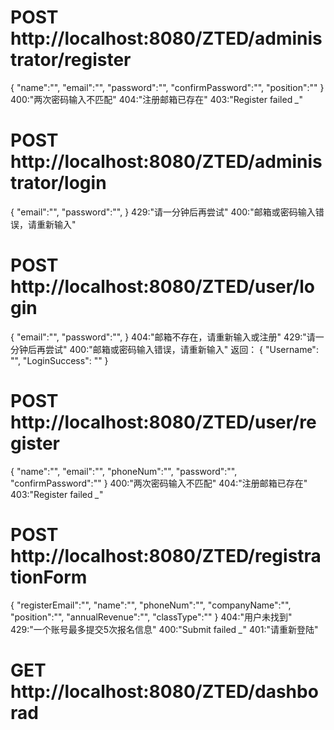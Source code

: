 # POST http://localhost:8080/ZTED/administrator/register
{
"name":"",
"email":"",
"password":"",
"confirmPassword":"",
"position":""
}
400:"两次密码输入不匹配"
404:"注册邮箱已存在"
403:"Register failed *_*"
# POST http://localhost:8080/ZTED/administrator/login
{
"email":"",
"password":"",
}
429:"请一分钟后再尝试"
400:"邮箱或密码输入错误，请重新输入"
# POST http://localhost:8080/ZTED/user/login
{
"email":"",
"password":"",
}
404:"邮箱不存在，请重新输入或注册"
429:"请一分钟后再尝试"
400:"邮箱或密码输入错误，请重新输入"
返回：
{
"Username": "",
"LoginSuccess": ""
}
# POST http://localhost:8080/ZTED/user/register
{
"name":"",
"email":"",
"phoneNum":"",
"password":"",
"confirmPassword":""
}
400:"两次密码输入不匹配"
404:"注册邮箱已存在"
403:"Register failed *_*"
# POST http://localhost:8080/ZTED/registrationForm
{
"registerEmail":"",
"name":"",
"phoneNum":"",
"companyName":"",
"position":"",
"annualRevenue":"",
"classType":""
}
404:"用户未找到"
429:"一个账号最多提交5次报名信息"
400:"Submit failed *_*"
401:"请重新登陆"
# GET http://localhost:8080/ZTED/dashborad


